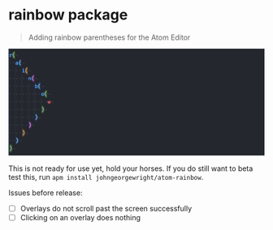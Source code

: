 # rainbow package

> Adding rainbow parentheses for the Atom Editor

![screenshot](https://raw.githubusercontent.com/johngeorgewright/atom-rainbow/master/preview.png)

This is not ready for use yet, hold your horses. If you do still want to beta test this, run `apm install johngeorgewright/atom-rainbow`.

Issues before release:

- [ ] Overlays do not scroll past the screen successfully
- [ ] Clicking on an overlay does nothing
